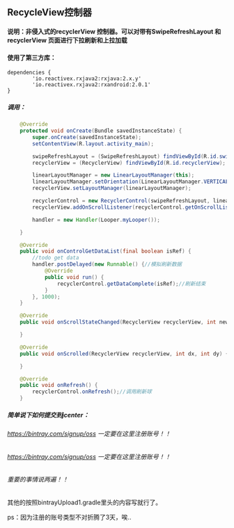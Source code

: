 ## RecycleView控制器
#### 说明：非侵入式的recyclerView 控制器。可以对带有SwipeRefreshLayout 和 recyclerView 页面进行下拉刷新和上拉加载<br />
#### 使用了第三方库：
```
dependencies {
		'io.reactivex.rxjava2:rxjava:2.x.y'
		'io.reactivex.rxjava2:rxandroid:2.0.1'
}
```
##### 调用：
```java
    @Override
    protected void onCreate(Bundle savedInstanceState) {
        super.onCreate(savedInstanceState);
        setContentView(R.layout.activity_main);

        swipeRefreshLayout = (SwipeRefreshLayout) findViewById(R.id.swipeRefreshLayout);
        recyclerView = (RecyclerView) findViewById(R.id.recyclerView);

        linearLayoutManager = new LinearLayoutManager(this);
        linearLayoutManager.setOrientation(LinearLayoutManager.VERTICAL);
        recyclerView.setLayoutManager(linearLayoutManager);

        recyclerControl = new RecyclerControl(swipeRefreshLayout, linearLayoutManager, this);//初始化
        recyclerView.addOnScrollListener(recyclerControl.getOnScrollListener());//滚动监听

        handler = new Handler(Looper.myLooper());

    }

    @Override
    public void onControlGetDataList(final boolean isRef) {
        //todo get data
        handler.postDelayed(new Runnable() {//模拟刷新数据
            @Override
            public void run() {
                recyclerControl.getDataComplete(isRef);//刷新结束
            }
        }, 1000);
    }

    @Override
    public void onScrollStateChanged(RecyclerView recyclerView, int newState) {

    }

    @Override
    public void onScrolled(RecyclerView recyclerView, int dx, int dy) {

    }

    @Override
    public void onRefresh() {
        recyclerControl.onRefresh();//调用刷新球
    }
```
##### 简单说下如何提交到jcenter：
###### https://bintray.com/signup/oss 一定要在这里注册账号！！
###### https://bintray.com/signup/oss 一定要在这里注册账号！！
###### 重要的事情说两遍！！
其他的按照bintrayUpload1.gradle里头的内容写就行了。

ps：因为注册的账号类型不对折腾了3天，唉..
